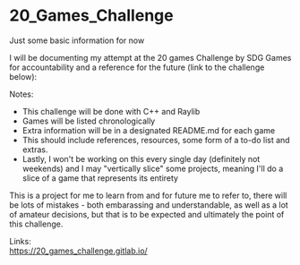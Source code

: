 # 20_Games_Challenge

Just some basic information for now 

I will be documenting my attempt at the 20 games Challenge by SDG Games for accountability and a reference for the future (link to the challenge below):

Notes:
- This challenge will be done with C++ and Raylib
- Games will be listed chronologically
- Extra information will be in a designated README.md for each game
- This should include references, resources, some form of a to-do list and extras. 
- Lastly, I won't be working on this every single day (definitely not weekends) and I may "vertically slice" some projects, meaning I'll do a slice of a game that represents its entirety

This is a project for me to learn from and for future me to refer to, there will be lots of mistakes - both embarassing and understandable, as well as a lot of amateur decisions, but that is to be expected and ultimately the point of this challenge.  

Links:\
https://20_games_challenge.gitlab.io/


